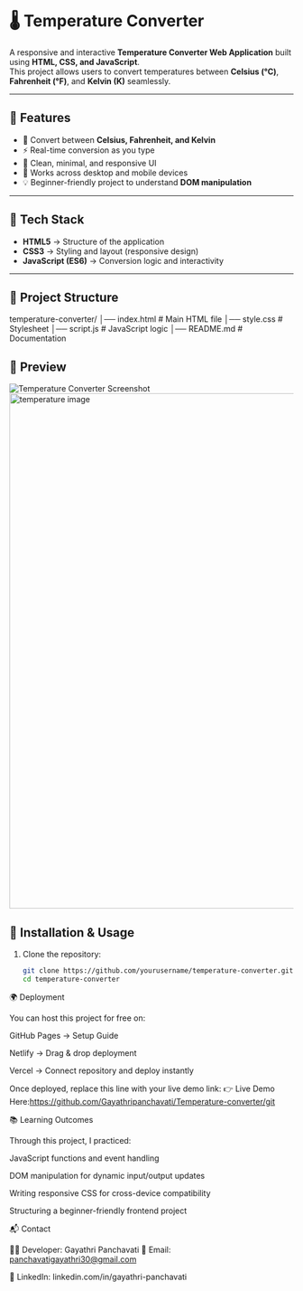 # 🌡️ Temperature Converter

A responsive and interactive **Temperature Converter Web Application** built using **HTML, CSS, and JavaScript**.  
This project allows users to convert temperatures between **Celsius (°C)**, **Fahrenheit (°F)**, and **Kelvin (K)** seamlessly.  

---

## 📌 Features
- 🔄 Convert between **Celsius, Fahrenheit, and Kelvin**
- ⚡ Real-time conversion as you type
- 🎨 Clean, minimal, and responsive UI
- 📱 Works across desktop and mobile devices
- 💡 Beginner-friendly project to understand **DOM manipulation**

---

## 🚀 Tech Stack
- **HTML5** → Structure of the application  
- **CSS3** → Styling and layout (responsive design)  
- **JavaScript (ES6)** → Conversion logic and interactivity  

---

## 📂 Project Structure
temperature-converter/
│── index.html # Main HTML file
│── style.css # Stylesheet
│── script.js # JavaScript logic
│── README.md # Documentation

## 📸 Preview
![Temperature Converter Screenshot](https://via.placeholder.com/900x400.png?text=Temperature+Converter+Preview)
<img width="1867" height="912" alt="temperature image" src="https://github.com/user-attachments/assets/30d799de-11aa-450a-9adb-853e58d356c6" />


## 🔧 Installation & Usage
1. Clone the repository:
   ```bash
   git clone https://github.com/yourusername/temperature-converter.git
   cd temperature-converter
🌍 Deployment

You can host this project for free on:

GitHub Pages → Setup Guide

Netlify → Drag & drop deployment

Vercel → Connect repository and deploy instantly

Once deployed, replace this line with your live demo link:
👉 Live Demo Here:https://github.com/Gayathripanchavati/Temperature-converter/git

📚 Learning Outcomes

Through this project, I practiced:

JavaScript functions and event handling

DOM manipulation for dynamic input/output updates

Writing responsive CSS for cross-device compatibility

Structuring a beginner-friendly frontend project

📬 Contact

👩‍💻 Developer: Gayathri Panchavati
📧 Email: panchavatigayathri30@gmail.com

🔗 LinkedIn: linkedin.com/in/gayathri-panchavati
